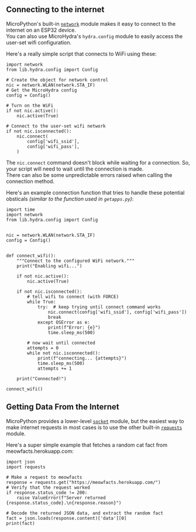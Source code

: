 ## Connecting to the internet

MicroPython's built-in [`network`](https://docs.micropython.org/en/latest/library/network.WLAN.html#network.WLAN) module makes it easy to connect to the internet on an ESP32 device.  
You can also use MicroHydra's `hydra.config` module to easily access the user-set wifi configuration.

Here's a really simple script that connects to WiFi using these:

```Py
import network
from lib.hydra.config import Config

# Create the object for network control
nic = network.WLAN(network.STA_IF)
# Get the MicroHydra config
config = Config()

# Turn on the WiFi
if not nic.active():
    nic.active(True)

# Connect to the user-set wifi network
if not nic.isconnected():
    nic.connect(
        config['wifi_ssid'],
        config['wifi_pass'],
    )
```

The `nic.connect` command doesn't block while waiting for a connection. So, your script will need to wait until the connection is made.  
There can also be some unpredictable errors raised when calling the connection method.

Here's an example connection function that tries to handle these potential obsticals *(similar to the function used in `getapps.py`)*:  
```Py
import time
import network
from lib.hydra.config import Config


nic = network.WLAN(network.STA_IF)
config = Config()


def connect_wifi():
    """Connect to the configured WiFi network."""
    print("Enabling wifi...")

    if not nic.active():
        nic.active(True)

    if not nic.isconnected():
        # tell wifi to connect (with FORCE)
        while True:
            try:  # keep trying until connect command works
                nic.connect(config['wifi_ssid'], config['wifi_pass'])
                break
            except OSError as e:
                print(f"Error: {e}")
                time.sleep_ms(500)

        # now wait until connected
        attempts = 0
        while not nic.isconnected():
            print(f"connecting... {attempts}")
            time.sleep_ms(500)
            attempts += 1

    print("Connected!")

connect_wifi()
```



## Getting Data From the Internet

MicroPython provides a lower-level [`socket`](https://docs.micropython.org/en/latest/library/socket.html#module-socket) module, but the easiest way to make internet requests in most cases is to use the other built-in [`requests`](https://github.com/micropython/micropython-lib/tree/e4cf09527bce7569f5db742cf6ae9db68d50c6a9/python-ecosys/requests) module.

Here's a super simple example that fetches a random cat fact from meowfacts.herokuapp.com:


```Py
import json
import requests

# Make a request to meowfacts
response = requests.get("https://meowfacts.herokuapp.com/")
# Verify that the request worked
if response.status_code != 200:
    raise ValueError(f"Server returned {response.status_code}.\n{response.reason}")

# Decode the returned JSON data, and extract the random fact
fact = json.loads(response.content)['data'][0]
print(fact)
```
